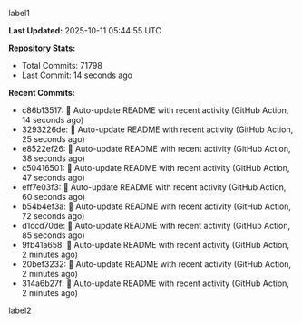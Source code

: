 
label1 
<!-- ACTIVITY_START -->
**Last Updated:** 2025-10-11 05:44:55 UTC

**Repository Stats:**
- Total Commits: 71798
- Last Commit: 14 seconds ago

**Recent Commits:**
- c86b13517: 🤖 Auto-update README with recent activity (GitHub Action, 14 seconds ago)
- 3293226de: 🤖 Auto-update README with recent activity (GitHub Action, 25 seconds ago)
- e8522ef26: 🤖 Auto-update README with recent activity (GitHub Action, 38 seconds ago)
- c50416501: 🤖 Auto-update README with recent activity (GitHub Action, 47 seconds ago)
- eff7e03f3: 🤖 Auto-update README with recent activity (GitHub Action, 60 seconds ago)
- b54b4ef3a: 🤖 Auto-update README with recent activity (GitHub Action, 72 seconds ago)
- d1ccd70de: 🤖 Auto-update README with recent activity (GitHub Action, 85 seconds ago)
- 9fb41a658: 🤖 Auto-update README with recent activity (GitHub Action, 2 minutes ago)
- 20bef3232: 🤖 Auto-update README with recent activity (GitHub Action, 2 minutes ago)
- 314a6b27f: 🤖 Auto-update README with recent activity (GitHub Action, 2 minutes ago)
<!-- ACTIVITY_END -->

label2
